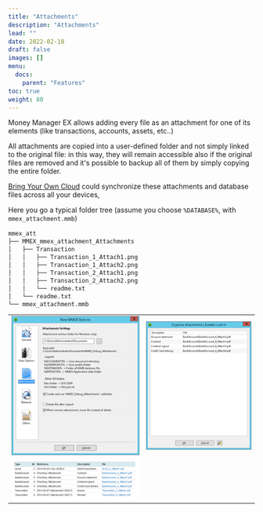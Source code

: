 ```yaml
---
title: "Attachments"
description: "Attachments"
lead: ""
date: 2022-02-18
draft: false
images: []
menu:
  docs:
    parent: "Features"
toc: true
weight: 80
---
```


Money Manager EX allows adding every file as an attachment for one of its elements (like transactions, accounts, assets, etc..)

All attachments are copied into a user-defined folder and not simply linked to the original file: in this way, they will remain accessible also if the original files are removed and it's possible to backup all of them by simply copying the entire folder.

[Bring Your Own Cloud](../usecloud/index.md) could synchronize these attachments and database files across all your devices, 

Here you go a typical folder tree (assume you choose `%DATABASE%`, with `mmex_attachment.mmb`)
```
mmex_att
├── MMEX_mmex_attachment_Attachments
│   ├── Transaction
│   │   ├── Transaction_1_Attach1.png
│   │   ├── Transaction_1_Attach2.png
│   │   ├── Transaction_2_Attach1.png
│   │   ├── Transaction_2_Attach2.png
│   │   └── readme.txt
│   └── readme.txt
└── mmex_attachment.mmb
```

|    |    |
| --- | --- |
| ![](attachment1.png) | ![](attachment2.png) |
| ![](attachment3.png) | |
